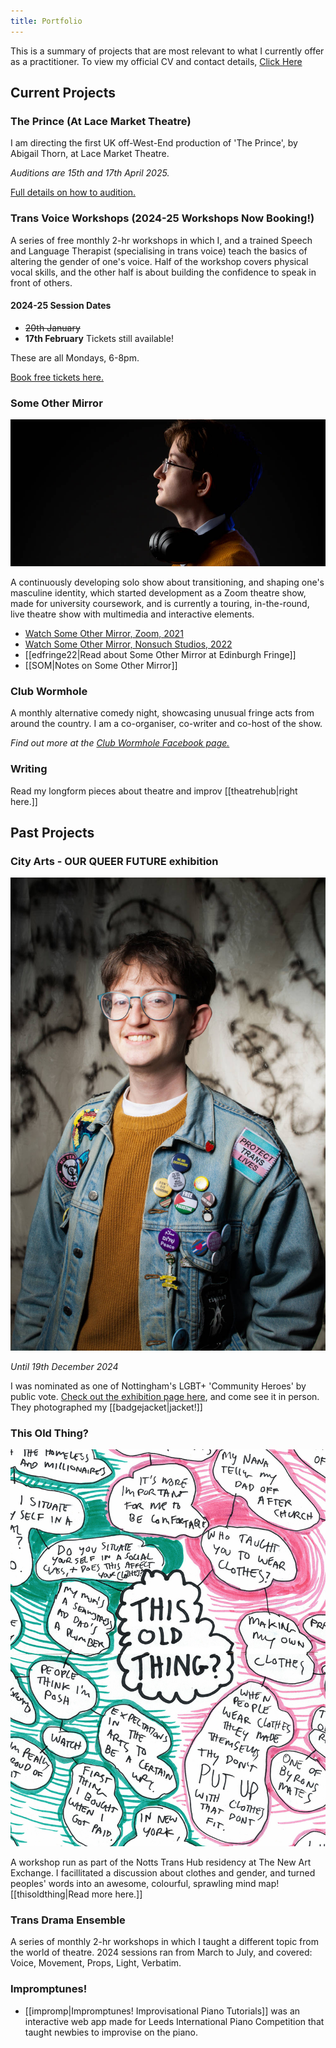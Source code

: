 ```yaml
---
title: Portfolio
---
```

This is a summary of projects that are most relevant to what I currently offer as a practitioner. To view my official CV and contact details, [Click Here](/assets/cv-june-2024.pdf)

## Current Projects

### The Prince (At Lace Market Theatre)
I am directing the first UK off-West-End production of 'The Prince', by Abigail Thorn, at Lace Market Theatre.

_Auditions are 15th and 17th April 2025._

[Full details on how to audition.](https://lacemarkettheatre.co.uk/LaceMarketTheatre.dll/WhatsOn?EventType=0&Event=6667559)

### Trans Voice Workshops (2024-25 Workshops Now Booking!)
A series of free monthly 2-hr workshops in which I, and a trained Speech and Language Therapist (specialising in trans voice) teach the basics of altering the gender of one's voice. Half of the workshop covers physical vocal skills, and the other half is about building the confidence to speak in front of others.

#### 2024-25 Session Dates 
- ~~20th January~~
- **17th February** Tickets still available! 

These are all Mondays, 6-8pm.

[Book free tickets here.](https://nottinghamplayhouse.co.uk/project/monthly-trans-voice-workshops/)

### Some Other Mirror

![](/assets/SOMpromo.jpg)

A continuously developing solo show about transitioning, and shaping one's masculine identity, which started development as a Zoom theatre show, made for university coursework, and is currently a touring, in-the-round, live theatre show with multimedia and interactive elements.

- [Watch Some Other Mirror, Zoom, 2021](https://www.youtube.com/watch?v=ONU-EUteyLI)
- [Watch Some Other Mirror, Nonsuch Studios, 2022](https://www.youtube.com/watch?v=KKcXVdMfVjg)
- [[edfringe22|Read about Some Other Mirror at Edinburgh Fringe]]
- [[SOM|Notes on Some Other Mirror]]

### Club Wormhole
A monthly alternative comedy night, showcasing unusual fringe acts from around the country. I am a co-organiser, co-writer and co-host of the show.

_Find out more at the [Club Wormhole Facebook page.](https://www.facebook.com/ClubWormhole)_

### Writing
Read my longform pieces about theatre and improv [[theatrehub|right here.]]

## Past Projects

### City Arts - OUR QUEER FUTURE exhibition

![](/assets/QUDhappy.jpg)

*Until 19th December 2024*

I was nominated as one of Nottingham's LGBT+ 'Community Heroes' by public vote. [Check out the exhibition page here](https://city-arts.org.uk/event/22596/our-queer-futures-notts-lgbtq-heroes/), and come see it in person. They photographed my [[badgejacket|jacket!]]

### This Old Thing?
![](/assets/ThisOldThing/totsnapshot.jpg)

A workshop run as part of the Notts Trans Hub residency at The New Art Exchange. I facillitated a discussion about clothes and gender, and turned peoples' words into an awesome, colourful, sprawling mind map! [[thisoldthing|Read more here.]]

### Trans Drama Ensemble
A series of monthly 2-hr workshops in which I taught a different topic from the world of theatre. 2024 sessions ran from March to July, and covered: Voice, Movement, Props, Light, Verbatim.

### Impromptunes!
- [[impromp|Impromptunes! Improvisational Piano Tutorials]] was an interactive web app made for Leeds International Piano Competition that taught newbies to improvise on the piano.

